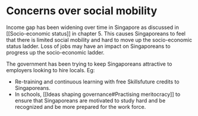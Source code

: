 # Concerns over social mobility
Income gap has been widening over time in Singapore as discussed in [[Socio-economic status]] in chapter 5. This causes Singaporeans to feel that there is limited social mobility and hard to move up the socio-economic status ladder. Loss of jobs may have an impact on Singaporeans to progress up the socio-economic ladder.

The government has been trying to keep Singaporeans attractive to employers looking to hire locals.
Eg:
- Re-training and continuous learning with free Skillsfuture credits to Singaporeans.
- In schools, [[Ideas shaping governance#Practising meritocracy]] to ensure that Singaporeans are motivated to study hard and be recognized and be more prepared for the work force.